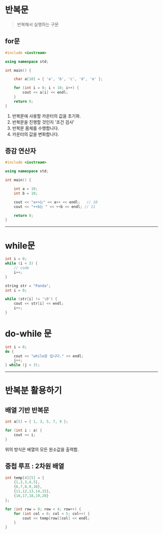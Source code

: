 # 반복문
> 반복해서 실행하는 구문

## for문
```c++
#include <iostream>

using namespace std;

int main() {

    char a[10] = { 'a', 'b', 'c', 'd', 'e' };

    for (int i = 0; i < 10; i++) {
        cout << a[i] << endl;
    }
    return 0;
}
```
1. 반복문에 사용할 카운터의 값을 초기화.
2. 반복문을 진행할 것인지 '조건 검사'
3. 반복문 몸체를 수행합니다.
4. 카운터의 값을 변화합니다.

## 증감 연산자
```c++
#include <iostream>

using namespace std;

int main() {

    int a = 10;
    int b = 10;

    cout << "a++는" << a++ << endl;   // 10
    cout << "++b는 " << ++b << endl; // 11

    return 0;
}
```

---

# while문
```c++
int i = 0;
while (i < 3) {
    // code
    i++;
}
```
```c++
string str = "Panda";
int i = 0;

while (str[i] != '\0') {
    cout << str[i] << endl;
    i++;
}
```

# do-while 문
```c++
int i = 0;
do {
    cout << "while문 입니다." << endl;
    j++;
} while (j < 3);
```

---

# 반복분 활용하기

## 배열 기반 반복문
```c++
int a[5] = { 1, 3, 5, 7, 9 };

for (int i : a) {
    cout << i;
}
```
위의 방식은 배열의 모든 원소값을 출력함.

## 중첩 루프 : 2차원 배열
```c++
int temp[4][5] = {
    {1,2,3,4,5},
    {6,7,8,9,10},
    {11,12,13,14,15},
    {16,17,18,19,20}
};

for (int row = 0; row < 4; row++) {
    for (int col = 0; col < 5; col++) {
        cout << temp[row][col] << endl;
    }
}
```